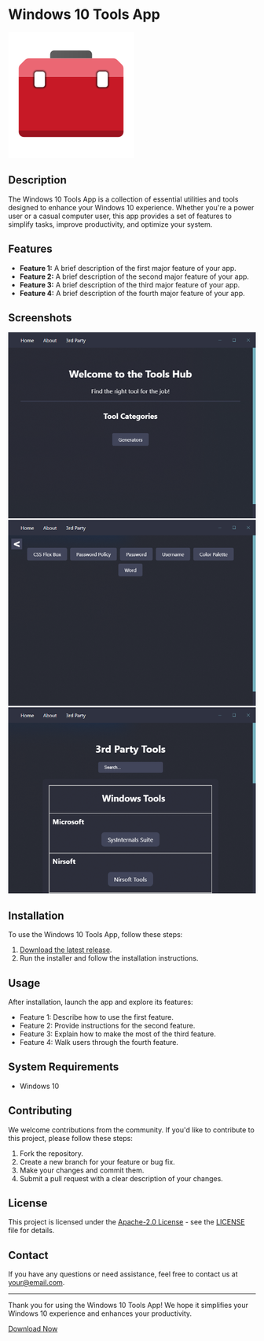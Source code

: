 # Windows 10 Tools App

![App Logo](lib/images/icons/toolbox.png)

## Description

The Windows 10 Tools App is a collection of essential utilities and tools designed to enhance your Windows 10 experience. Whether you're a power user or a casual computer user, this app provides a set of features to simplify tasks, improve productivity, and optimize your system.

## Features

- **Feature 1:** A brief description of the first major feature of your app.
- **Feature 2:** A brief description of the second major feature of your app.
- **Feature 3:** A brief description of the third major feature of your app.
- **Feature 4:** A brief description of the fourth major feature of your app.

## Screenshots

![Screenshot 1](lib/images/screenshots/screenshot1.png)
![Screenshot 2](lib/images/screenshots/screenshot2.png)
![Screenshot 3](lib/images/screenshots/screenshot3.png)

## Installation

To use the Windows 10 Tools App, follow these steps:

1. [Download the latest release](https://github.com/MysticalMike60t/Tools-App/releases/latest).
2. Run the installer and follow the installation instructions.

## Usage

After installation, launch the app and explore its features:

- Feature 1: Describe how to use the first feature.
- Feature 2: Provide instructions for the second feature.
- Feature 3: Explain how to make the most of the third feature.
- Feature 4: Walk users through the fourth feature.

## System Requirements

- Windows 10

## Contributing

We welcome contributions from the community. If you'd like to contribute to this project, please follow these steps:

1. Fork the repository.
2. Create a new branch for your feature or bug fix.
3. Make your changes and commit them.
4. Submit a pull request with a clear description of your changes.

## License

This project is licensed under the [Apache-2.0 License](LICENSE) - see the [LICENSE](LICENSE) file for details.

## Contact

If you have any questions or need assistance, feel free to contact us at your@email.com.

---

Thank you for using the Windows 10 Tools App! We hope it simplifies your Windows 10 experience and enhances your productivity.

[Download Now](https://github.com/MysticalMike60t/Tools-App/releases/latest)
